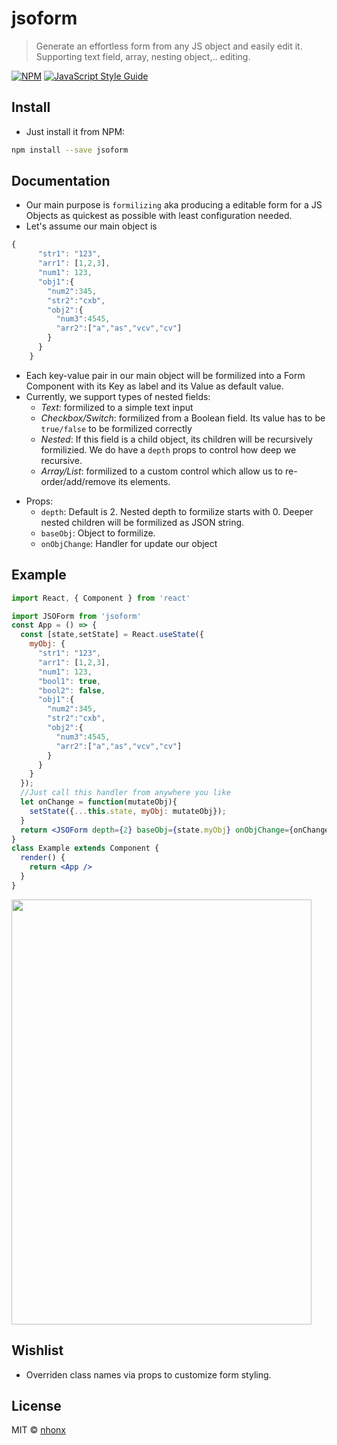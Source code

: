 # jsoform

> Generate an effortless form from any JS object and easily edit it. Supporting text field, array, nesting object,.. editing.

[![NPM](https://img.shields.io/npm/v/jsoform.svg)](https://www.npmjs.com/package/jsoform) [![JavaScript Style Guide](https://img.shields.io/badge/code_style-standard-brightgreen.svg)](https://standardjs.com)

## Install
* Just install it from NPM:
```bash
npm install --save jsoform
```

## Documentation
* Our main purpose is `formilizing` aka producing a editable form for a JS Objects as quickest as possible with least configuration needed.
* Let's assume our main object is
```js
{
      "str1": "123",
      "arr1": [1,2,3],
      "num1": 123,
      "obj1":{
        "num2":345,
        "str2":"cxb",
        "obj2":{
          "num3":4545,
          "arr2":["a","as","vcv","cv"]
        }
      }
    }
```
  - Each key-value pair in our main object will be formilized into a Form Component with its Key as label and its Value as default value.
  - Currently, we support types of nested fields:
    - *Text*: formilized to a simple text input
    - *Checkbox/Switch*: formilized from a Boolean field. Its value has to be `true/false` to be formilized correctly
    - *Nested*: If this field is a child object, its children will be recursively formilizied. We do have a `depth` props to control how deep we recursive.
    - *Array/List*: formilized to a custom control which allow us to re-order/add/remove its elements. 
* Props:
  - `depth`: Default is 2. Nested depth to formilize starts with 0. Deeper nested children will be formilized as JSON string.
  - `baseObj`: Object to formilize. 
  - `onObjChange`: Handler for update our object

## Example

```jsx
import React, { Component } from 'react'

import JSOForm from 'jsoform'
const App = () => {
  const [state,setState] = React.useState({
    myObj: {
      "str1": "123",
      "arr1": [1,2,3],
      "num1": 123,
      "bool1": true,
      "bool2": false,
      "obj1":{
        "num2":345,
        "str2":"cxb",
        "obj2":{
          "num3":4545,
          "arr2":["a","as","vcv","cv"]
        }
      }
    }
  });
  //Just call this handler from anywhere you like
  let onChange = function(mutateObj){
    setState({...this.state, myObj: mutateObj});
  }
  return <JSOForm depth={2} baseObj={state.myObj} onObjChange={onChange} />
}
class Example extends Component {
  render() {
    return <App />
  }
}
```

<img src="https://i.imgur.com/JeaHodf.png" width="480" height="680" />

## Wishlist
- Overriden class names via props to customize form styling.

## License

MIT © [nhonx](https://github.com/nhonx)
